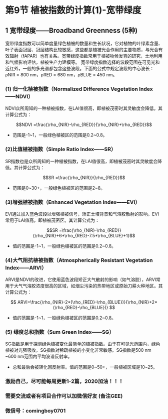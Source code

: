 # 第9节 植被指数的计算(1)-宽带绿度

## 1 宽带绿度——Broadband Greenness (5种)

宽带绿度指数可以简单度量绿色植被的数量和生长状况，它对植物的叶绿素含量、叶子表面冠层、冠层结构比较敏感，这些都是植被光合作用的主要物质，与光合有效辐射（fAPAR）也有关系。宽带绿度指数常用于植被物候发育的研究，土地利用和气候影响评估，植被生产力建模等。
宽带绿度指数选择的波段范围在可见光和近红外，一般的多光谱都包含这些波段。下面的公式中规定波段的中心波长：ρNIR = 800 nm，ρRED = 680 nm，ρBLUE = 450 nm。

### (1) 归一化植被指数（Normalized Difference Vegetation Index——NDVI）

NDVI众所周知的一种植被指数，在LAI值很高，即植被茂密时其灵敏度会降低。其计算公式为：

$$NDVI =\frac{\rho_{NIR}-\rho_{RED}}{\rho_{NIR}+\rho_{RED}}$$ 

- 范围是-1\~1，一般绿色植被区的范围是0.2~0.8。

### (2)比值植被指数（Simple Ratio Index——SR）

SR指数也是众所周知的一种植被指数，在LAI值很高，即植被茂密时其灵敏度会降低。其计算公式为：

$$SR =\frac{\rho_{NIR}}{\rho_{RED}}$$ 

- 范围是0\~30+，一般绿色植被区的范围是2~8。

### (3)增强植被指数（Enhanced Vegetation Index——EVI）

EVI通过加入蓝色波段以增强植被信号，矫正土壤背景和气溶胶散射的影响。EVI常用于LAI值高，即植被茂密区。其计算公式为：

$$SR =\frac{\rho_{NIR}-\rho_{RED}}{\rho_{NIR}+6*\rho_{RED}-7.5*\rho_{BLUE}+1}$$ 


- 值的范围是-1\~1，一般绿色植被区的范围是0.2~0.8。

### (4)大气阻抗植被指数（Atmospherically Resistant Vegetation Index——ARVI）

ARVI是NDVI的改进，它使用蓝色波段矫正大气散射的影响（如气溶胶），ARVI常用于大气气溶胶浓度很高的区域，如烟尘污染的热带地区或原始刀耕火种地区。其计算公式为：

$$ ARVI=\frac{\rho_{NIR}-2*(\rho_{RED}-\rho_{BLUE})}{\rho_{NIR}+2*(\rho_{RED}-\rho_{BLUE})} $$

- 值的范围是-1\~1，一般绿色植被区的范围是0.2~0.8。


### (5) 绿度总和指数（Sum Green Index——SG）

SG指数是用于探测绿色植被变化最简单的植被指数。由于在可见光范围内，绿色植被对光强吸收，SG指数对稀疏植被的小变化非常敏感。SG指数是500 nm ~600 nm范围内平均波谱反射率。

- 总和最后会被转化回反射率。值的范围是0\~50+，一般植被区域是10\~25。

### 激励自己，尽可能每周更新1-2篇，2020加油！！！

### 需要交流或者有项目合作可以加微信好友 \(备注GEE\)

### 微信号：comingboy0701